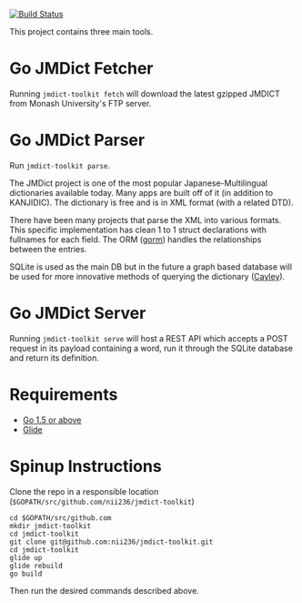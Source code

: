 [![Build Status](https://travis-ci.org/nii236/jmdict-toolkit.svg?branch=master)](https://travis-ci.org/nii236/jmdict-toolkit)

This project contains three main tools.

# Go JMDict Fetcher

Running `jmdict-toolkit fetch` will download the latest gzipped JMDICT from Monash University's FTP server.

# Go JMDict Parser

Run `jmdict-toolkit parse`.

The JMDict project is one of the most popular Japanese-Multilingual dictionaries available today. Many apps are built off of it (in addition to KANJIDIC). The dictionary is free and is in XML format (with a related DTD).

There have been many projects that parse the XML into various formats. This specific implementation has clean 1 to 1 struct declarations with fullnames for each field. The ORM ([gorm](https://github.com/jinzhu/gorm)) handles the relationships between the entries.

SQLite is used as the main DB but in the future a graph based database will be used for more innovative methods of querying the dictionary ([Cayley](https://github.com/google/cayley)).

# Go JMDict Server

Running `jmdict-toolkit serve` will host a REST API which accepts a POST request in its payload containing a word, run it through the SQLite database and return its definition.


# Requirements
- [Go 1.5 or above](https://golang.org/)
- [Glide](https://github.com/Masterminds/glide)

# Spinup Instructions

Clone the repo in a responsible location (`$GOPATH/src/github.com/nii236/jmdict-toolkit`)
```
cd $GOPATH/src/github.com
mkdir jmdict-toolkit
cd jmdict-toolkit
git clone git@github.com:nii236/jmdict-toolkit.git
cd jmdict-toolkit
glide up
glide rebuild
go build
```

Then run the desired commands described above.
